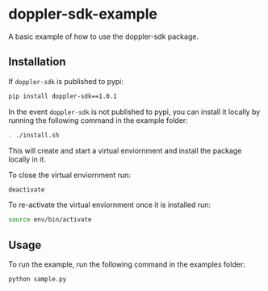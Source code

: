 # doppler-sdk-example
A basic example of how to use the doppler-sdk package.

## Installation

If `doppler-sdk` is published to pypi:
```sh
pip install doppler-sdk==1.0.1
```

In the event `doppler-sdk` is not published to pypi, you can install it locally by running the following command in the example folder:
```sh
. ./install.sh
```

This will create and start a virtual enviornment and install the package locally in it.

To close the virtual enviornment run:
```sh
deactivate
```

To re-activate the virtual enviornment once it is installed run:
```sh
source env/bin/activate
```

## Usage

To run the example, run the following command in the examples folder:
```sh
python sample.py
```
